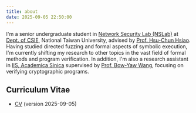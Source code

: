 ```yaml
---
title: about
date: 2025-09-05 22:50:00
---
```


I'm a senior undergraduate student in [Network Security Lab (NSLab)](https://www.nslab.csie.ntu.edu.tw/) at [Dept. of CSIE](https://www.csie.ntu.edu.tw//?locale=en), National Taiwan University, advised by [Prof. Hsu-Chun Hsiao](https://www.csie.ntu.edu.tw/~hchsiao/). Having studied directed fuzzing and formal aspects of symbolic execution, I'm currently shifting my research to other topics in the vast field of formal methods and program verification. In addition, I'm also a research assistant in [IIS, Academica Sinica](https://www.iis.sinica.edu.tw/en/) supervised by [Prof. Bow-Yaw Wang](https://homepage.iis.sinica.edu.tw/~bywang/), focusing on verifying cryptographic programs.

## Curriculum Vitae
+ [CV](/files/CV.pdf) (version 2025-09-05)

